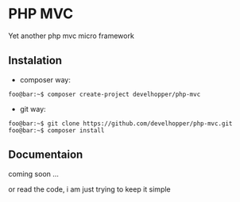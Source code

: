 # PHP MVC
Yet another php mvc micro framework

## Instalation

- composer way:

```console
foo@bar:~$ composer create-project develhopper/php-mvc
```

- git way:

```console
foo@bar:~$ git clone https://github.com/develhopper/php-mvc.git
foo@bar:~$ composer install
```

## Documentaion

coming soon ...

or read the code, i am just trying to keep it simple